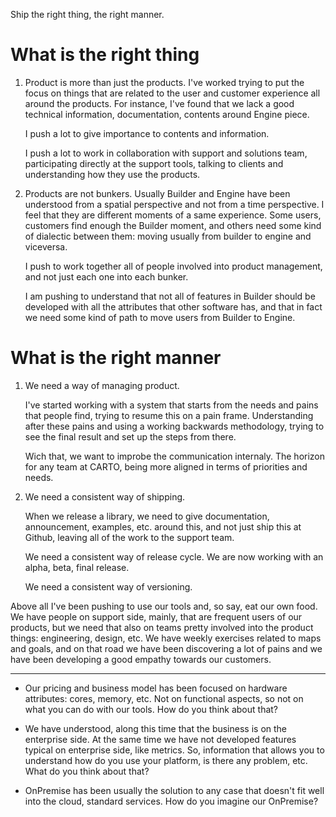 Ship the right thing, the right manner.

# What is the right thing

1.  Product is more than just the products.
    I've worked trying to put the focus on things that are related to the user and customer experience all around the products. For instance, I've found that we lack a good technical information, documentation, contents around Engine piece.

    I push a lot to give importance to contents and information.

    I push a lot to work in collaboration with support and solutions team, participating directly at the support tools, talking to clients and understanding how they use the products.

2.  Products are not bunkers.
    Usually Builder and Engine have been understood from a spatial perspective and not from a time perspective. I feel that they are different moments of a same experience. Some users, customers find enough the Builder moment, and others need some kind of dialectic between them: moving usually from builder to engine and viceversa.

    I push to work together all of people involved into product management, and not just each one into each bunker.

    I am pushing to understand that not all of features in Builder should be developed with all the attributes that other software has, and that in fact we need some kind of path to move users from Builder to Engine.


# What is the right manner

1. We need a way of managing product.

    I've started working with a system that starts from the needs and pains that people find, trying to resume this on a pain frame. Understanding after these pains and using a working backwards methodology, trying to see the final result and set up the steps from there.

    Wich that, we want to improbe the communication internaly. The horizon for any team at CARTO, being more aligned in terms of priorities and needs.

2.  We need a consistent way of shipping.

    When we release a library, we need to give documentation, announcement, examples, etc. around this, and not just ship this at Github, leaving all of the work to the support team.

    We need a consistent way of release cycle. We are now working with an alpha, beta, final release.

    We need a consistent way of versioning.


Above all I've been pushing to use our tools and, so say, eat our own food. We have people on support side, mainly, that are frequent users of our products, but we need that also on teams pretty involved into the product things: engineering, design, etc. We have weekly exercises related to maps and goals, and on that road we have been discovering a lot of pains and we have been developing a good empathy towards our customers.

-------------------------------------------

- Our pricing and business model has been focused on hardware attributes: cores, memory, etc. Not on functional aspects, so not on what you can do with our tools. How do you think about that?

- We have understood, along this time that the business is on the enterprise side. At the same time we have not developed features typical on enterprise side, like metrics. So, information that allows you to understand how do you use your platform, is there any problem, etc. What do you think about that?

- OnPremise has been usually the solution to any case that doesn't fit well into the cloud, standard services. How do you imagine our OnPremise?